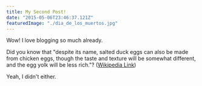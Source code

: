 ```yaml
---
title: My Second Post!
date: "2015-05-06T23:46:37.121Z"
featuredImage: "./dia_de_los_muertos.jpg"
---
```


Wow! I love blogging so much already.

Did you know that "despite its name, salted duck eggs can also be made from
chicken eggs, though the taste and texture will be somewhat different, and the
egg yolk will be less rich."?
([Wikipedia Link](http://en.wikipedia.org/wiki/Salted_duck_egg))

Yeah, I didn't either.
